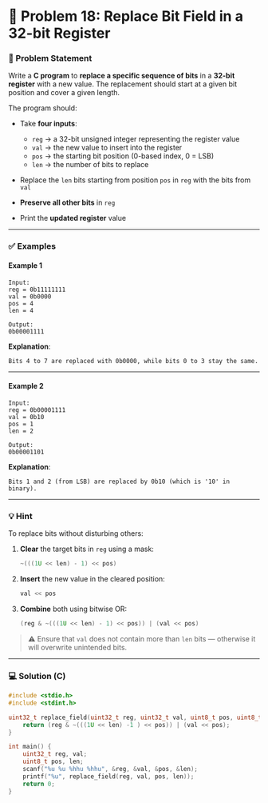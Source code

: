 # 🧩 Problem 18: Replace Bit Field in a 32-bit Register

### 📝 Problem Statement

Write a **C program** to **replace a specific sequence of bits** in a **32-bit register** with a new value. The replacement should start at a given bit position and cover a given length.

The program should:

* Take **four inputs**:

  * `reg` → a 32-bit unsigned integer representing the register value
  * `val` → the new value to insert into the register
  * `pos` → the starting bit position (0-based index, 0 = LSB)
  * `len` → the number of bits to replace
* Replace the `len` bits starting from position `pos` in `reg` with the bits from `val`
* **Preserve all other bits** in `reg`
* Print the **updated register** value

---

### ✅ Examples

#### Example 1

```
Input:
reg = 0b11111111
val = 0b0000
pos = 4
len = 4

Output:
0b00001111
```

**Explanation**:

```
Bits 4 to 7 are replaced with 0b0000, while bits 0 to 3 stay the same.
```

---

#### Example 2

```
Input:
reg = 0b00001111
val = 0b10
pos = 1
len = 2

Output:
0b00001101
```

**Explanation**:

```
Bits 1 and 2 (from LSB) are replaced by 0b10 (which is '10' in binary).
```

---

### 💡 Hint

To replace bits without disturbing others:

1. **Clear** the target bits in `reg` using a mask:

   ```c
   ~(((1U << len) - 1) << pos)
   ```
2. **Insert** the new value in the cleared position:

   ```c
   val << pos
   ```
3. **Combine** both using bitwise OR:

   ```c
   (reg & ~(((1U << len) - 1) << pos)) | (val << pos)
   ```

> ⚠️ Ensure that `val` does not contain more than `len` bits — otherwise it will overwrite unintended bits.

---

### 💻 Solution (C)

```c
#include <stdio.h>
#include <stdint.h>

uint32_t replace_field(uint32_t reg, uint32_t val, uint8_t pos, uint8_t len) {
    return (reg & ~(((1U << len) -1 ) << pos)) | (val << pos);
}

int main() {
    uint32_t reg, val;
    uint8_t pos, len;
    scanf("%u %u %hhu %hhu", &reg, &val, &pos, &len);
    printf("%u", replace_field(reg, val, pos, len));
    return 0;
}
```